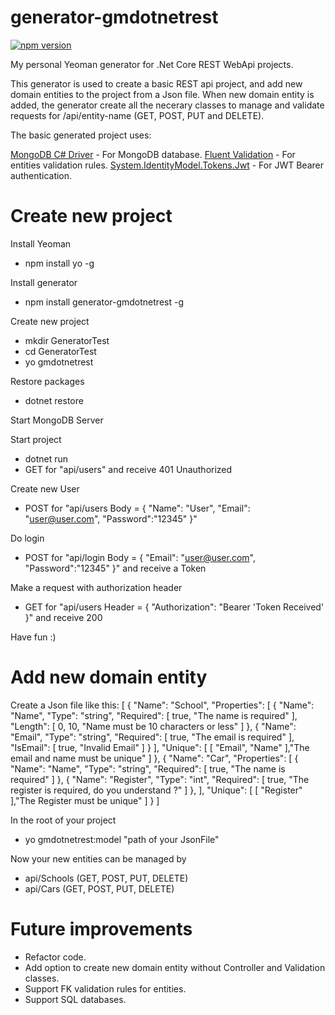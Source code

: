 # generator-gmdotnetrest

[![npm version](https://badge.fury.io/js/generator-gmdotnetrest.svg)](https://badge.fury.io/js/generator-gmdotnetrest)

My personal Yeoman generator for .Net Core REST WebApi projects.

This generator is used to create a basic REST api project, and add new domain entities to the project from a Json file.
When new domain entity is added, the generator create all the necerary classes to manage and validate requests for /api/entity-name (GET, POST, PUT and DELETE).

The basic generated project uses:

[MongoDB C# Driver](https://github.com/mongodb/mongo-csharp-driver#readme) - For MongoDB database.
[Fluent Validation](https://github.com/JeremySkinner/FluentValidation) - For entities validation rules.
[System.IdentityModel.Tokens.Jwt](https://github.com/AzureAD/azure-activedirectory-identitymodel-extensions-for-dotnet#readme) - For JWT Bearer authentication.

# Create new project

Install Yeoman
- npm install yo -g

Install generator 
- npm install generator-gmdotnetrest -g

Create new project
- mkdir GeneratorTest
- cd GeneratorTest
- yo gmdotnetrest

Restore packages 
- dotnet restore

Start MongoDB Server 

Start project
- dotnet run 
- GET for "api/users" and receive 401 Unauthorized

Create new User
- POST for "api/users  Body = { "Name": "User", "Email": "user@user.com", "Password":"12345" }"

Do login
- POST for "api/login Body = { "Email": "user@user.com", "Password":"12345" }" and receive a Token

Make a request with authorization header
- GET for "api/users Header = { "Authorization": "Bearer 'Token Received' }" and receive 200

Have fun :)

# Add new domain entity

Create a Json file like this:
[
  {
    "Name": "School",
    "Properties": [
      {
        "Name": "Name",
        "Type": "string",
        "Required": [ true, "The name is required" ],
        "Length": [ 0, 10, "Name must be 10 characters or less" ]
      },
      {
        "Name": "Email",
        "Type": "string",
        "Required": [ true, "The email is required" ],
        "IsEmail": [ true, "Invalid Email" ]
      }
    ],
    "Unique": [
      [ "Email", "Name" ],"The email and name must be unique"
    ]
  },
  {
    "Name": "Car",
    "Properties": [
      {
        "Name": "Name",
        "Type": "string",
        "Required": [ true, "The name is required" ]
      },
      {
        "Name": "Register",
        "Type": "int",
        "Required": [ true, "The register is required, do you understand ?" ]
      },
    ],
    "Unique": [
      [ "Register" ],"The Register must be unique"
    ]
  }
]

In the root of your project 
- yo gmdotnetrest:model "path of your JsonFile"

Now your new entities can be managed by 
 - api/Schools (GET, POST, PUT, DELETE)
 - api/Cars (GET, POST, PUT, DELETE)

# Future improvements 

- Refactor code.
- Add option to create new domain entity without Controller and Validation classes.
- Support FK validation rules for entities.
- Support SQL databases.
